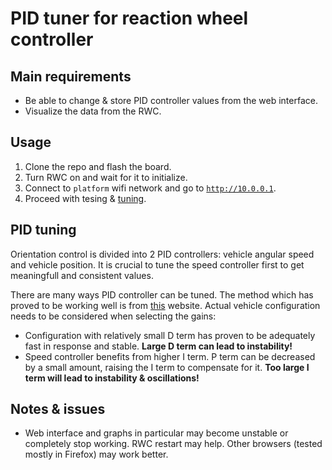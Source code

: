 # PID tuner for reaction wheel controller

## Main requirements
- Be able to change & store PID controller values from the web interface.
- Visualize the data from the RWC.

## Usage
1. Clone the repo and flash the board.
2. Turn RWC on and wait for it to initialize.
3. Connect to `platform` wifi network and go to [`http://10.0.0.1`](http://10.0.0.1).
4. Proceed with tesing & [tuning](#pid-tuning).


## PID tuning
Orientation control is divided into 2 PID controllers: vehicle angular speed and vehicle
position. It is crucial to tune the speed controller first to get
meaningfull and consistent values.

There are many ways PID controller can be tuned. The method which has proved to be working
well is from [this](https://pidexplained.com/how-to-tune-a-pid-controller/) website.
Actual vehicle configuration needs to be considered when selecting the gains:
- Configuration with relatively small D term has proven to be adequately fast in response
and stable. __Large D term can lead to instability!__
- Speed controller benefits from higher I term. P term can be decreased by a small amount,
raising the I term to compensate for it.  __Too large I term will lead to instability & oscillations!__ 

## Notes & issues
- Web interface and graphs in particular may become unstable or completely stop working.
RWC restart may help. Other browsers (tested mostly in Firefox) may work better.